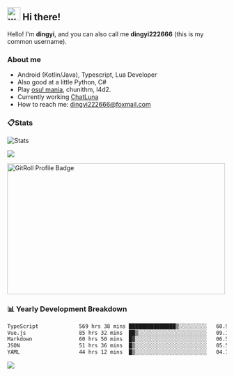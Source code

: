 ## <img alt="wave" src="https://raw.githubusercontent.com/MartinHeinz/MartinHeinz/master/wave.gif" width="30px"> Hi there!

Hello! I'm **dingyi**, and you can also call me **dingyi222666** (this is my common username).

### About me

- Android (Kotlin/Java), Typescript, Lua Developer
- Also good at a little Python, C#
- Play [osu! mania](https://osu.ppy.sh/users/29808669), chunithm, l4d2.
- Currently working [ChatLuna](https://github.com/ChatLunaLab)
- How to reach me: [dingyi222666@foxmail.com](mailto:dingyi222666@foxmail.com)

### 📋Stats

![Stats](https://github-readme-stats.vercel.app/api?username=dingyi222666&show_icons=true&icon_color=47A69E&title_color=47A69E&count_private=true)    

![](https://api.githubtrends.io/user/svg/dingyi222666/langs?time_range=one_year&include_private=True&loc_metric=changed&theme=classic)

<a href="https://gitroll.io/profile/uILsSgRUcbEP5MZt3W3atcIvOKBy1" target="_blank"><img  width='500px' height='300px' src="https://gitroll.io/api/badges/profiles/v1/uILsSgRUcbEP5MZt3W3atcIvOKBy1?theme=kawaiiCat" alt="GitRoll Profile Badge"/></a>

### 📊 Yearly Development Breakdown

<!--START_SECTION:waka-->

```txt
TypeScript             569 hrs 38 mins ███████████████▒░░░░░░░░░   60.90 %
Vue.js                 85 hrs 32 mins  ██▒░░░░░░░░░░░░░░░░░░░░░░   09.15 %
Markdown               60 hrs 50 mins  █▓░░░░░░░░░░░░░░░░░░░░░░░   06.50 %
JSON                   51 hrs 36 mins  █▒░░░░░░░░░░░░░░░░░░░░░░░   05.52 %
YAML                   44 hrs 12 mins  █▒░░░░░░░░░░░░░░░░░░░░░░░   04.73 %
```

<!--END_SECTION:waka-->

![](https://komarev.com/ghpvc/?username=dingyi222666)

